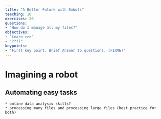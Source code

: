 ```yaml
---
title: "A Better Future with Robots"
teaching: 10
exercises: 20
questions:
- "How do I manage all my files?"
objectives:
- "Learn >>>"
- "????"
keypoints:
- "First key point. Brief Answer to questions. (FIXME)"
---
```


# Imagining a robot

## Automating easy tasks
    * online data analysis skills?
    * processing many files and processing large files (best practice for both)